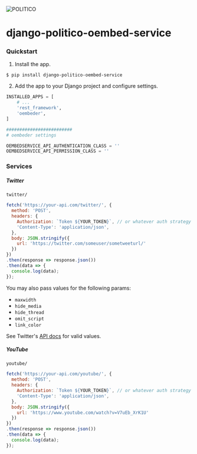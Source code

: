 ![POLITICO](https://rawgithub.com/The-Politico/src/master/images/logo/badge.png)

# django-politico-oembed-service

### Quickstart

1. Install the app.

  ```
  $ pip install django-politico-oembed-service
  ```

2. Add the app to your Django project and configure settings.

  ```python
  INSTALLED_APPS = [
      # ...
      'rest_framework',
      'oembeder',
  ]

  #########################
  # oembeder settings

  OEMBEDSERVICE_API_AUTHENTICATION_CLASS = ''
  OEMBEDSERVICE_API_PERMISSION_CLASS = ''
  ```


### Services

##### Twitter

`twitter/`

```javascript
fetch('https://your-api.com/twitter/', {
  method: 'POST',
  headers: {
    Authorization: `Token ${YOUR_TOKEN}`, // or whatever auth strategy you use
    'Content-Type': 'application/json',
  },
  body: JSON.stringify({
    url: 'https://twitter.com/someuser/sometweeturl/'
  })
})
.then(response => response.json())
.then(data => {
  console.log(data);
});
```

You may also pass values for the following params:

- `maxwidth`
- `hide_media`
- `hide_thread`
- `omit_script`
- `link_color`

See Twitter's [API docs](https://developer.twitter.com/en/docs/tweets/post-and-engage/api-reference/get-statuses-oembed.html) for valid values.


##### YouTube

`youtube/`

```javascript
fetch('https://your-api.com/youtube/', {
  method: 'POST',
  headers: {
    Authorization: `Token ${YOUR_TOKEN}`, // or whatever auth strategy you use
    'Content-Type': 'application/json',
  },
  body: JSON.stringify({
    url: 'https://www.youtube.com/watch?v=V7uEb_XrK1U'
  })
})
.then(response => response.json())
.then(data => {
  console.log(data);
});
```
